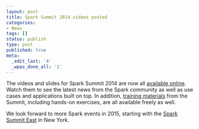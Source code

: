 ```yaml
---
layout: post
title: Spark Summit 2014 videos posted
categories:
- News
tags: []
status: publish
type: post
published: true
meta:
  _edit_last: '4'
  _wpas_done_all: '1'
---
```


The videos and slides for Spark Summit 2014 are now all <a href="http://spark-summit.org/2014/agenda">available online</a>. Watch them to see the latest news from the Spark community as well as use cases and applications built on top. In addition, <a href="http://spark-summit.org/2014/training">training materials</a> from the Summit, including hands-on exercises, are all available freely as well.

We look forward to more Spark events in 2015, starting with the <a href="http://spark-summit.org/east/2015">Spark Summit East</a> in New York.
